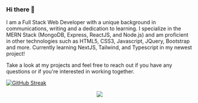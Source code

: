 ### Hi there 👋
<!--
**ZacharyJohn1/ZacharyJohn1** is a ✨ _special_ ✨ repository because its `README.md` (this file) appears on your GitHub profile.

Here are some ideas to get you started:

- 🔭 I’m currently working on ...
- 🌱 I’m currently learning ...
- 👯 I’m looking to collaborate on ...
- 🤔 I’m looking for help with ...
- 💬 Ask me about ...
- 📫 How to reach me: ...
- 😄 Pronouns: ...
- ⚡ Fun fact: ...
-->
I am a Full Stack Web Developer with a unique background in communications, writing and a dedication to learning. I specialize in the MERN Stack (MongoDB, Express, ReactJS, and Node.js) and am proficient in other technologies such as HTML5, CSS3, Javascript, JQuery, Bootstrap and more. Currently learning NextJS, Tailwind, and Typescript in my newest project!

Take a look at my projects and feel free to reach out if you have any questions or if you're interested in working together.

[![GitHub Streak](https://streak-stats.demolab.com/?user=ZacharyJohn1&theme=neon-dark)](https://git.io/streak-stats)
<p align="center">
    <a href="https://git.io/streak-stats"><img src="https://streak-stats.demolab.com/?user=ZacharyJohn1&theme=neon-dark"/></a>
</p>
